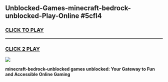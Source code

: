 
## Unblocked-Games-minecraft-bedrock-unblocked-Play-Online #5cfl4
<h3>
<a href="https://news.freeplayer.one?title=minecraft-bedrock-unblocked&ref=3">CLICK TO PLAY</a></h3>
<hr>

<h3>
<a href="https://news.freeplayer.one?title=minecraft-bedrock-unblocked&ref=3">CLICK 2 PLAY</a>
  
</h3>

<a href="https://news.freeplayer.one?title=minecraft-bedrock-unblocked&ref=3"><img src="https://clearcache.store/games.png"></a>


**minecraft-bedrock-unblocked games unblocked: Your Gateway to Fun and Accessible Online Gaming**
